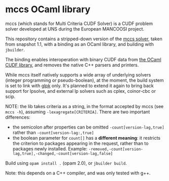 # mccs OCaml library

mccs (which stands for Multi Criteria CUDF Solver) is a CUDF problem solver
developed at UNS during the European MANCOOSI project.

This repository contains a stripped-down version of the
[mccs solver](http://www.i3s.unice.fr/~cpjm/misc/mccs.html), taken from snapshot
1.1, with a binding as an OCaml library, and building with `jbuilder`.

The binding enables interoperation with binary CUDF data from
[the OCaml CUDF library](https://gforge.inria.fr/projects/cudf/), and removes
the native C++ parsers and printers.

While mccs itself natively supports a wide array of underlying solvers (integer
programming or pseudo-boolean), at the moment, the build system is set to link
with [glpk](https://www.gnu.org/software/glpk/) only. It's planned to extend it
again to bring back support for lpsolve, and external lp solvers such as cplex,
coinor-cbc or scip.

NOTE: the lib takes criteria as a string, in the format accepted by mccs (see
`mccs -h`), assuming `-lexagregate[CRITERIA]`. There are two important
differences:
- the semicolon after properties can be omitted `-count[version-lag,true]`
  rather than `-count[version-lag:,true]`
- the boolean parameter for `count[]` has a **different meaning**: it restricts
  the criterion to packages appearing in the request, rather than to packages
  newly installed.
Example: `-removed,-count[version-lag,true],-changed,-count[version-lag,false]`

Build using `opam install .` (opam 2.0), or `jbuilder build`.

Note: this depends on a C++ compiler, and was only tested with g++.
